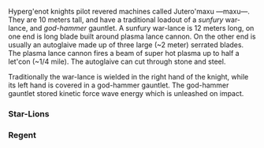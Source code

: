 Hyperg'enot knights pilot revered machines called Jutero'maxu —maxu—. They are 10 meters tall, and have a traditional loadout of a _sunfury_ war-lance, and _god-hammer_ gauntlet. A sunfury war-lance is 12 meters long, on one end is long blade built around plasma lance cannon. On the other end is usually an autoglaive made up of three large (~2 meter) serrated blades. The plasma lance cannon fires a beam of super hot plasma up to half a let'con (~1/4 mile). The autoglaive can cut through stone and steel.

Traditionally the war-lance is wielded in the right hand of the knight, while its left hand is covered in a god-hammer gauntlet.
The god-hammer gauntlet stored kinetic force wave energy which is unleashed on impact.



### Star-Lions


### Regent
